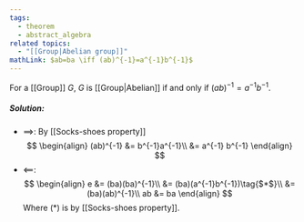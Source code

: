 ```yaml
---
tags:
  - theorem
  - abstract_algebra
related topics:
  - "[[Group|Abelian group]]"
mathLink: $ab=ba \iff (ab)^{-1}=a^{-1}b^{-1}$
---
```

For a [[Group]] $G$, $G$ is [[Group|Abelian]] if and only if $(ab)^{-1}=a^{-1}b^{-1}$.
##### Solution:
- $\implies$:
	By [[Socks-shoes property]]$$
	\begin{align}
		(ab)^{-1} 
		&= b^{-1}a^{-1}\\
		&= a^{-1} b^{-1}
	\end{align}
	$$
- $\impliedby$:$$
	\begin{align}
		e &= (ba)(ba)^{-1}\\
		&= (ba)(a^{-1}b^{-1})\tag{$*$}\\
		&= (ba)(ab)^{-1}\\
		ab &= ba		
	\end{align}
	$$Where ($*$) is by [[Socks-shoes property]].